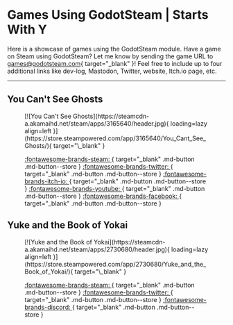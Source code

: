 # Games Using GodotSteam | Starts With Y

Here is a showcase of games using the GodotSteam module. Have a game on Steam using GodotSteam? Let me know by sending the game URL to [games@godotsteam.com](mailto:games@godotsteam.com){ target="\_blank" }!  Feel free to include up to four additional links like dev-log, Mastodon, Twitter, website, Itch.io page, etc.

---

<div id="games" markdown>

## You Can't See Ghosts
<figure class="game" markdown>
[![You Can't See Ghosts](https://steamcdn-a.akamaihd.net/steam/apps/3165640/header.jpg){ loading=lazy align=left }](https://store.steampowered.com/app/3165640/You_Cant_See_Ghosts/){ target="\_blank" }

[ :fontawesome-brands-steam: ](https://store.steampowered.com/app/3165640/You_Cant_See_Ghosts/){ target="\_blank" .md-button .md-button--store }
[ :fontawesome-brands-twitter: ](https://twitter.com/SPassionGames){ target="\_blank" .md-button .md-button--store }
[ :fontawesome-brands-itch-io: ](https://simplypassiongames.itch.io/you-cant-see-ghosts){ target="\_blank" .md-button .md-button--store }
[ :fontawesome-brands-youtube: ](https://www.youtube.com/@SimplyPassionGames){ target="\_blank" .md-button .md-button--store }
[ :fontawesome-brands-facebook: ](https://www.facebook.com/profile.php?id=61565736824834){ target="\_blank" .md-button .md-button--store }
</figure>

## Yuke and the Book of Yokai
<figure class="game" markdown>
[![Yuke and the Book of Yokai](https://steamcdn-a.akamaihd.net/steam/apps/2730680/header.jpg){ loading=lazy align=left }](https://store.steampowered.com/app/2730680/Yuke_and_the_Book_of_Yokai/){ target="\_blank" }

[ :fontawesome-brands-steam: ](https://store.steampowered.com/app/2730680/Yuke_and_the_Book_of_Yokai/){ target="\_blank" .md-button .md-button--store }
[ :fontawesome-brands-twitter: ](https://twitter.com/fluento_net){ target="\_blank" .md-button .md-button--store }
[ :fontawesome-brands-discord: ](https://discord.gg/JbEmu7pJQj){ target="\_blank" .md-button .md-button--store }
</figure>

</div>